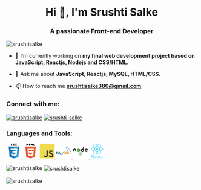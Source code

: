 <h1 align="center">Hi 👋, I'm Srushti Salke</h1>
<h3 align="center">A passionate Front-end Developer</h3>

<p align="left"> <img src="https://komarev.com/ghpvc/?username=srushtisalke&label=Profile%20views&color=0e75b6&style=flat" alt="srushtisalke" /> </p>

- 🔭 I’m currently working on **my final web development project based on JavaScript, Reactjs, Nodejs and CSS/HTML.**

- 💬 Ask me about **JavaScript, Reactjs, MySQL, HTML/CSS.**

- 📫 How to reach me **srushtisalke380@gmail.com**

<h3 align="left">Connect with me:</h3>
<p align="left">
<a href="https://codepen.io/srushtisalke" target="blank"><img align="center" src="https://raw.githubusercontent.com/rahuldkjain/github-profile-readme-generator/master/src/images/icons/Social/codepen.svg" alt="srushtisalke" height="30" width="40" /></a>
<a href="https://linkedin.com/in/srushti-salke" target="blank"><img align="center" src="https://raw.githubusercontent.com/rahuldkjain/github-profile-readme-generator/master/src/images/icons/Social/linked-in-alt.svg" alt="srushti-salke" height="30" width="40" /></a>
</p>

<h3 align="left">Languages and Tools:</h3>
<p align="left"> <a href="https://www.w3schools.com/css/" target="_blank" rel="noreferrer"> <img src="https://raw.githubusercontent.com/devicons/devicon/master/icons/css3/css3-original-wordmark.svg" alt="css3" width="40" height="40"/> </a> <a href="https://www.w3.org/html/" target="_blank" rel="noreferrer"> <img src="https://raw.githubusercontent.com/devicons/devicon/master/icons/html5/html5-original-wordmark.svg" alt="html5" width="40" height="40"/> </a> <a href="https://developer.mozilla.org/en-US/docs/Web/JavaScript" target="_blank" rel="noreferrer"> <img src="https://raw.githubusercontent.com/devicons/devicon/master/icons/javascript/javascript-original.svg" alt="javascript" width="40" height="40"/> </a> <a href="https://www.mysql.com/" target="_blank" rel="noreferrer"> <img src="https://raw.githubusercontent.com/devicons/devicon/master/icons/mysql/mysql-original-wordmark.svg" alt="mysql" width="40" height="40"/> </a> <a href="https://nodejs.org" target="_blank" rel="noreferrer"> <img src="https://raw.githubusercontent.com/devicons/devicon/master/icons/nodejs/nodejs-original-wordmark.svg" alt="nodejs" width="40" height="40"/> </a> <a href="https://reactjs.org/" target="_blank" rel="noreferrer"> <img src="https://raw.githubusercontent.com/devicons/devicon/master/icons/react/react-original-wordmark.svg" alt="react" width="40" height="40"/> </a> </p>

<p><img align="left" src="https://github-readme-stats.vercel.app/api/top-langs?username=srushtisalke&show_icons=true&locale=en&layout=compact" alt="srushtisalke" /></p>

<p>&nbsp;<img align="center" src="https://github-readme-stats.vercel.app/api?username=srushtisalke&show_icons=true&locale=en" alt="srushtisalke" /></p>

<p><img align="center" src="https://github-readme-streak-stats.herokuapp.com/?user=srushtisalke&" alt="srushtisalke" /></p>
